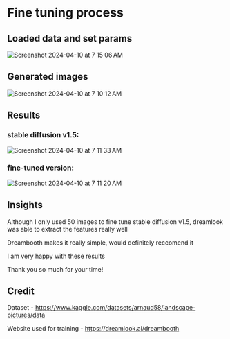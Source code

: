 # Fine tuning process

## Loaded data and set params
![Screenshot 2024-04-10 at 7 15 06 AM](https://github.com/AngelicSage/AI/assets/142240060/b7e3679f-3769-4dc6-85d6-f8d5fbecae8e)


## Generated images
![Screenshot 2024-04-10 at 7 10 12 AM](https://github.com/AngelicSage/AI/assets/142240060/24a58bab-1835-4504-ae37-5e406b384db8)

## Results

### stable diffusion v1.5: 

![Screenshot 2024-04-10 at 7 11 33 AM](https://github.com/AngelicSage/AI/assets/142240060/efde0ee3-6bfb-42b8-8791-267b2fcd040f)

### fine-tuned version:

![Screenshot 2024-04-10 at 7 11 20 AM](https://github.com/AngelicSage/AI/assets/142240060/841fe877-0ba9-43ad-a7f8-4246a617a701)

## Insights
Although I only used 50 images to fine tune stable diffusion v1.5, dreamlook was able to extract the features really well

Dreambooth makes it really simple, would definitely reccomend it 

I am very happy with these results 

Thank you so much for your time!


## Credit
Dataset - https://www.kaggle.com/datasets/arnaud58/landscape-pictures/data 

Website used for training - https://dreamlook.ai/dreambooth 


